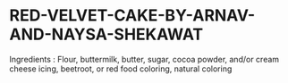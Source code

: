 # RED-VELVET-CAKE-BY-ARNAV-AND-NAYSA-SHEKAWAT
Ingredients : Flour, buttermilk, butter, sugar, cocoa powder, and/or cream cheese icing, beetroot, or red food coloring, natural coloring
